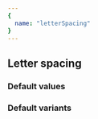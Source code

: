 ```yaml
---
{
  name: "letterSpacing"
}
---
```


## Letter spacing

### Default values
<!-- defaults.values.start -->
<!-- defaults.values.end -->


### Default variants
<!-- defaults.variants.start -->
<!-- defaults.variants.end -->

